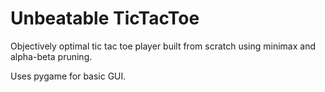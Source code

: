 # Unbeatable TicTacToe

Objectively optimal tic tac toe player built from scratch using minimax and alpha-beta pruning.

Uses pygame for basic GUI.
